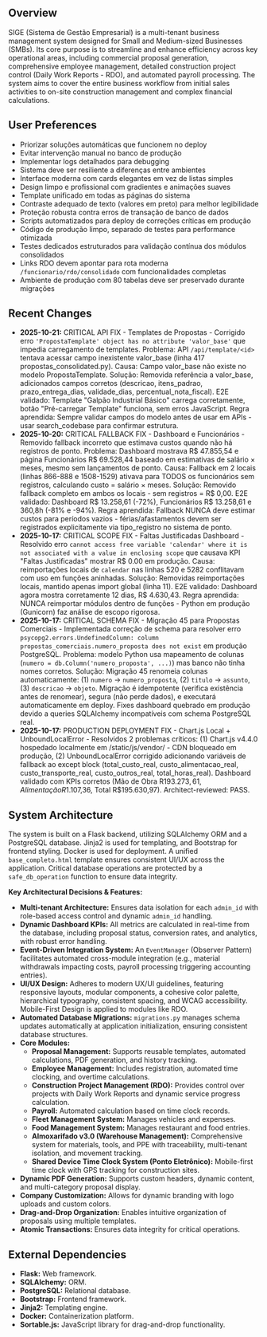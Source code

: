 ## Overview
SIGE (Sistema de Gestão Empresarial) is a multi-tenant business management system designed for Small and Medium-sized Businesses (SMBs). Its core purpose is to streamline and enhance efficiency across key operational areas, including commercial proposal generation, comprehensive employee management, detailed construction project control (Daily Work Reports - RDO), and automated payroll processing. The system aims to cover the entire business workflow from initial sales activities to on-site construction management and complex financial calculations.

## User Preferences
- Priorizar soluções automáticas que funcionem no deploy
- Evitar intervenção manual no banco de produção
- Implementar logs detalhados para debugging
- Sistema deve ser resiliente a diferenças entre ambientes
- Interface moderna com cards elegantes em vez de listas simples
- Design limpo e profissional com gradientes e animações suaves
- Template unificado em todas as páginas do sistema
- Contraste adequado de texto (valores em preto) para melhor legibilidade
- Proteção robusta contra erros de transação de banco de dados
- Scripts automatizados para deploy de correções críticas em produção
- Código de produção limpo, separado de testes para performance otimizada
- Testes dedicados estruturados para validação contínua dos módulos consolidados
- Links RDO devem apontar para rota moderna `/funcionario/rdo/consolidado` com funcionalidades completas
- Ambiente de produção com 80 tabelas deve ser preservado durante migrações

## Recent Changes
- **2025-10-21:** CRITICAL API FIX - Templates de Propostas - Corrigido erro `'PropostaTemplate' object has no attribute 'valor_base'` que impedia carregamento de templates. Problema: API `/api/template/<id>` tentava acessar campo inexistente valor_base (linha 417 propostas_consolidated.py). Causa: Campo valor_base não existe no modelo PropostaTemplate. Solução: Removida referência a valor_base, adicionados campos corretos (descricao, itens_padrao, prazo_entrega_dias, validade_dias, percentual_nota_fiscal). E2E validado: Template "Galpão Industrial Básico" carrega corretamente, botão "Pré-carregar Template" funciona, sem erros JavaScript. Regra aprendida: Sempre validar campos do modelo antes de usar em APIs - usar search_codebase para confirmar estrutura.
- **2025-10-20:** CRITICAL FALLBACK FIX - Dashboard e Funcionários - Removido fallback incorreto que estimava custos quando não há registros de ponto. Problema: Dashboard mostrava R$ 47.855,54 e página Funcionários R$ 69.528,44 baseado em estimativas de salário × meses, mesmo sem lançamentos de ponto. Causa: Fallback em 2 locais (linhas 866-888 e 1508-1529) ativava para TODOS os funcionários sem registros, calculando custo = salário × meses. Solução: Removido fallback completo em ambos os locais - sem registros = R$ 0,00. E2E validado: Dashboard R$ 13.258,61 (-72%), Funcionários R$ 13.258,61 e 360,8h (-81% e -94%). Regra aprendida: Fallback NUNCA deve estimar custos para períodos vazios - férias/afastamentos devem ser registrados explicitamente via tipo_registro no sistema de ponto.
- **2025-10-17:** CRITICAL SCOPE FIX - Faltas Justificadas Dashboard - Resolvido erro `cannot access free variable 'calendar' where it is not associated with a value in enclosing scope` que causava KPI "Faltas Justificadas" mostrar R$ 0.00 em produção. Causa: reimportações locais de `calendar` nas linhas 520 e 5282 conflitavam com uso em funções aninhadas. Solução: Removidas reimportações locais, mantido apenas import global (linha 11). E2E validado: Dashboard agora mostra corretamente 12 dias, R$ 4.630,43. Regra aprendida: NUNCA reimportar módulos dentro de funções - Python em produção (Gunicorn) faz análise de escopo rigorosa.
- **2025-10-17:** CRITICAL SCHEMA FIX - Migração 45 para Propostas Comerciais - Implementada correção de schema para resolver erro `psycopg2.errors.UndefinedColumn: column propostas_comerciais.numero_proposta does not exist` em produção PostgreSQL. Problema: modelo Python usa mapeamento de colunas (`numero = db.Column('numero_proposta', ...)`) mas banco não tinha nomes corretos. Solução: Migração 45 renomeia colunas automaticamente: (1) `numero` → `numero_proposta`, (2) `titulo` → `assunto`, (3) `descricao` → `objeto`. Migração é idempotente (verifica existência antes de renomear), segura (não perde dados), e executará automaticamente em deploy. Fixes dashboard quebrado em produção devido a queries SQLAlchemy incompatíveis com schema PostgreSQL real.
- **2025-10-17:** PRODUCTION DEPLOYMENT FIX - Chart.js Local + UnboundLocalError - Resolvidos 2 problemas críticos: (1) Chart.js v4.4.0 hospedado localmente em /static/js/vendor/ - CDN bloqueado em produção, (2) UnboundLocalError corrigido adicionando variáveis de fallback ao except block (total_custo_real, custo_alimentacao_real, custo_transporte_real, custo_outros_real, total_horas_real). Dashboard validado com KPIs corretos (Mão de Obra R$193.273,61, Alimentação R$1.107,36, Total R$195.630,97). Architect-reviewed: PASS.

## System Architecture
The system is built on a Flask backend, utilizing SQLAlchemy ORM and a PostgreSQL database. Jinja2 is used for templating, and Bootstrap for frontend styling. Docker is used for deployment. A unified `base_completo.html` template ensures consistent UI/UX across the application. Critical database operations are protected by a `safe_db_operation` function to ensure data integrity.

**Key Architectural Decisions & Features:**
-   **Multi-tenant Architecture:** Ensures data isolation for each `admin_id` with role-based access control and dynamic `admin_id` handling.
-   **Dynamic Dashboard KPIs:** All metrics are calculated in real-time from the database, including proposal status, conversion rates, and analytics, with robust error handling.
-   **Event-Driven Integration System:** An `EventManager` (Observer Pattern) facilitates automated cross-module integration (e.g., material withdrawals impacting costs, payroll processing triggering accounting entries).
-   **UI/UX Design:** Adheres to modern UX/UI guidelines, featuring responsive layouts, modular components, a cohesive color palette, hierarchical typography, consistent spacing, and WCAG accessibility. Mobile-First Design is applied to modules like RDO.
-   **Automated Database Migrations:** `migrations.py` manages schema updates automatically at application initialization, ensuring consistent database structures.
-   **Core Modules:**
    -   **Proposal Management:** Supports reusable templates, automated calculations, PDF generation, and history tracking.
    -   **Employee Management:** Includes registration, automated time clocking, and overtime calculations.
    -   **Construction Project Management (RDO):** Provides control over projects with Daily Work Reports and dynamic service progress calculation.
    -   **Payroll:** Automated calculation based on time clock records.
    -   **Fleet Management System:** Manages vehicles and expenses.
    -   **Food Management System:** Manages restaurant and food entries.
    -   **Almoxarifado v3.0 (Warehouse Management):** Comprehensive system for materials, tools, and PPE with traceability, multi-tenant isolation, and movement tracking.
    -   **Shared Device Time Clock System (Ponto Eletrônico):** Mobile-first time clock with GPS tracking for construction sites.
-   **Dynamic PDF Generation:** Supports custom headers, dynamic content, and multi-category proposal display.
-   **Company Customization:** Allows for dynamic branding with logo uploads and custom colors.
-   **Drag-and-Drop Organization:** Enables intuitive organization of proposals using multiple templates.
-   **Atomic Transactions:** Ensures data integrity for critical operations.

## External Dependencies
-   **Flask:** Web framework.
-   **SQLAlchemy:** ORM.
-   **PostgreSQL:** Relational database.
-   **Bootstrap:** Frontend framework.
-   **Jinja2:** Templating engine.
-   **Docker:** Containerization platform.
-   **Sortable.js:** JavaScript library for drag-and-drop functionality.